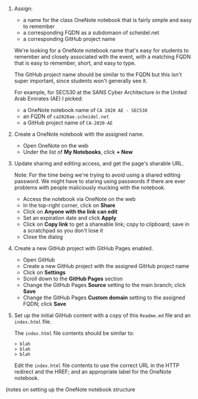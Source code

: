 1. Assign:

    - a name for the class OneNote notebook that is fairly simple and easy to remember
    - a corresponding FQDN as a subdomaon of scheidel.net
    - a corresponding GitHub project name
    
   We're looking for a OneNote notebook name that's easy for students to remember and closely associated with the event, with a matching FQDN that is easy to remember, short, and easy to type.

   The GitHub project name should be similar to the FQDN but this isn't super important, since students won't generally see it.

   For example, for SEC530 at the SANS Cyber Architecture in the United Arab Emirates (AE) I picked:
   
    - a OneNote notebook name of `CA 2020 AE - SEC530`
    - an FQDN of `ca2020ae.scheidel.net`
    - a GitHub project name of `CA-2020-AE`

2. Create a OneNote notebook with the assigned name.

    - Open OneNote on the web
    - Under the list of **My Notebooks**, click **+ New**

3. Update sharing and editing access, and get the page's sharable URL.

   Note: For the time being we're trying to avoid using a shared editing password. We might have to staring using passwords if there are ever problems with people maliciously mucking with the notebook.

    - Access the notebook via OneNote on the web
    - In the top-right corner, click on **Share**
    - Click on **Anyone with the link can edit**
    - Set an expiration date and click **Apply**
    - Click on **Copy link** to get a shareable link; copy to clipboard; save in a scratchpad so you don't lose it
    - Close the dialog

 4. Create a new GitHub project with GitHub Pages enabled.
 
     - Open GitHub
     - Create a new GitHub project with the assigned GitHub project name
     - Click on **Settings**
     - Scroll down to the **GitHub Pages** section
     - Change the GitHub Pages **Source** setting to the main branch; click **Save**
     - Change the GitHub Pages **Custom domain** setting to the assigned FQDN; click **Save**

 5. Set up the initial GitHub content with a copy of this `Readme.md` file and an `index.html` file.
 
    The `index.html` file contents should be similar to:
    
        > blah
        > blah
        > blah

    Edit the `index.html` file contents to use the correct URL in the HTTP redirect and the HREF; and an appropriate label for the OneNote notebook. 
 
 (notes on setting up the OneNote notebook structure
